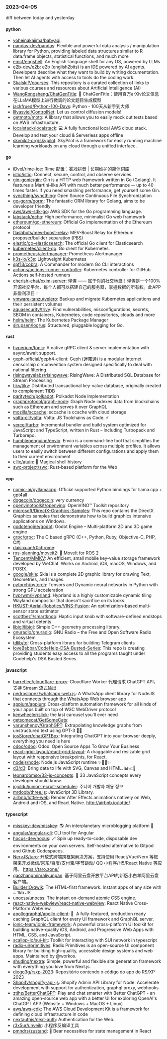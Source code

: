 ### 2023-04-05
diff between today and yesterday

#### python
* [yoheinakajima/babyagi](https://github.com/yoheinakajima/babyagi): 
* [pandas-dev/pandas](https://github.com/pandas-dev/pandas): Flexible and powerful data analysis / manipulation library for Python, providing labeled data structures similar to R data.frame objects, statistical functions, and much more
* [emcf/engshell](https://github.com/emcf/engshell): An English-language shell for any OS, powered by LLMs
* [e2b-dev/e2b](https://github.com/e2b-dev/e2b): e2b (english2bits) is an IDE powered by AI agents. Developers describe what they want to build by writing documentation. Then let AI agents with access to tools do the coding work.
* [SkalskiP/courses](https://github.com/SkalskiP/courses): This repository is a curated collection of links to various courses and resources about Artificial Intelligence (AI)
* [WangRongsheng/ChatGenTitle](https://github.com/WangRongsheng/ChatGenTitle): 🌟 ChatGenTitle：使用百万arXiv论文信息在LLaMA模型上进行微调的论文题目生成模型
* [jackfrued/Python-100-Days](https://github.com/jackfrued/Python-100-Days): Python - 100天从新手到大师
* [lllyasviel/ControlNet](https://github.com/lllyasviel/ControlNet): Let us control diffusion models!
* [getmoto/moto](https://github.com/getmoto/moto): A library that allows you to easily mock out tests based on AWS infrastructure.
* [localstack/localstack](https://github.com/localstack/localstack): 💻 A fully functional local AWS cloud stack. Develop and test your cloud & Serverless apps offline
* [skypilot-org/skypilot](https://github.com/skypilot-org/skypilot): SkyPilot is a framework for easily running machine learning workloads on any cloud through a unified interface.

#### go
* [iDvel/rime-ice](https://github.com/iDvel/rime-ice): Rime 配置：雾凇拼音 | 长期维护的简体词库
* [istio/istio](https://github.com/istio/istio): Connect, secure, control, and observe services.
* [gin-gonic/gin](https://github.com/gin-gonic/gin): Gin is a HTTP web framework written in Go (Golang). It features a Martini-like API with much better performance -- up to 40 times faster. If you need smashing performance, get yourself some Gin.
* [syncthing/syncthing](https://github.com/syncthing/syncthing): Open Source Continuous File Synchronization
* [go-gorm/gorm](https://github.com/go-gorm/gorm): The fantastic ORM library for Golang, aims to be developer friendly
* [aws/aws-sdk-go](https://github.com/aws/aws-sdk-go): AWS SDK for the Go programming language.
* [labstack/echo](https://github.com/labstack/echo): High performance, minimalist Go web framework
* [ethereum/go-ethereum](https://github.com/ethereum/go-ethereum): Official Go implementation of the Ethereum protocol
* [flashbots/mev-boost-relay](https://github.com/flashbots/mev-boost-relay): MEV-Boost Relay for Ethereum proposer/builder separation (PBS)
* [elastic/go-elasticsearch](https://github.com/elastic/go-elasticsearch): The official Go client for Elasticsearch
* [kubernetes/client-go](https://github.com/kubernetes/client-go): Go client for Kubernetes.
* [prometheus/alertmanager](https://github.com/prometheus/alertmanager): Prometheus Alertmanager
* [k3s-io/k3s](https://github.com/k3s-io/k3s): Lightweight Kubernetes
* [spf13/cobra](https://github.com/spf13/cobra): A Commander for modern Go CLI interactions
* [actions/actions-runner-controller](https://github.com/actions/actions-runner-controller): Kubernetes controller for GitHub Actions self-hosted runners
* [cherish-chat/xxim-server](https://github.com/cherish-chat/xxim-server): 惺惺 —— 属于你的社交地盘！惺惺是一个100%开源社交平台，每个人都可以搭建自己的服务器，掌握数据的所有权。此APP非盈利项目！
* [vmware-tanzu/velero](https://github.com/vmware-tanzu/velero): Backup and migrate Kubernetes applications and their persistent volumes
* [aquasecurity/trivy](https://github.com/aquasecurity/trivy): Find vulnerabilities, misconfigurations, secrets, SBOM in containers, Kubernetes, code repositories, clouds and more
* [helm/helm](https://github.com/helm/helm): The Kubernetes Package Manager
* [sirupsen/logrus](https://github.com/sirupsen/logrus): Structured, pluggable logging for Go.

#### rust
* [hyperium/tonic](https://github.com/hyperium/tonic): A native gRPC client & server implementation with async/await support.
* [geph-official/geph4-client](https://github.com/geph-official/geph4-client): Geph (迷霧通) is a modular Internet censorship circumvention system designed specifically to deal with national filtering.
* [risingwavelabs/risingwave](https://github.com/risingwavelabs/risingwave): RisingWave: A Distributed SQL Database for Stream Processing
* [tikv/tikv](https://github.com/tikv/tikv): Distributed transactional key-value database, originally created to complement TiDB
* [paritytech/polkadot](https://github.com/paritytech/polkadot): Polkadot Node Implementation
* [graphprotocol/graph-node](https://github.com/graphprotocol/graph-node): Graph Node indexes data from blockchains such as Ethereum and serves it over GraphQL
* [mozilla/sccache](https://github.com/mozilla/sccache): sccache is ccache with cloud storage
* [volta-cli/volta](https://github.com/volta-cli/volta): Volta: JS Toolchains as Code. ⚡
* [vercel/turbo](https://github.com/vercel/turbo): Incremental bundler and build system optimized for JavaScript and TypeScript, written in Rust – including Turbopack and Turborepo.
* [humblepenguinn/envio](https://github.com/humblepenguinn/envio): Envio is a command-line tool that simplifies the management of environment variables across multiple profiles. It allows users to easily switch between different configurations and apply them to their current environment
* [ellie/atuin](https://github.com/ellie/atuin): 🐢 Magical shell history
* [swc-project/swc](https://github.com/swc-project/swc): Rust-based platform for the Web

#### cpp
* [nomic-ai/pyllamacpp](https://github.com/nomic-ai/pyllamacpp): Official supported Python bindings for llama.cpp + gpt4all
* [dogecoin/dogecoin](https://github.com/dogecoin/dogecoin): very currency
* [openvinotoolkit/openvino](https://github.com/openvinotoolkit/openvino): OpenVINO™ Toolkit repository
* [microsoft/DirectX-Graphics-Samples](https://github.com/microsoft/DirectX-Graphics-Samples): This repo contains the DirectX Graphics samples that demonstrate how to build graphics intensive applications on Windows.
* [godotengine/godot](https://github.com/godotengine/godot): Godot Engine – Multi-platform 2D and 3D game engine
* [grpc/grpc](https://github.com/grpc/grpc): The C based gRPC (C++, Python, Ruby, Objective-C, PHP, C#)
* [daisixuan/r0chrome](https://github.com/daisixuan/r0chrome): 
* [ros-planning/moveit2](https://github.com/ros-planning/moveit2): 🤖 MoveIt for ROS 2
* [Tencent/MMKV](https://github.com/Tencent/MMKV): An efficient, small mobile key-value storage framework developed by WeChat. Works on Android, iOS, macOS, Windows, and POSIX.
* [google/skia](https://github.com/google/skia): Skia is a complete 2D graphic library for drawing Text, Geometries, and Images.
* [pytorch/pytorch](https://github.com/pytorch/pytorch): Tensors and Dynamic neural networks in Python with strong GPU acceleration
* [hyprwm/Hyprland](https://github.com/hyprwm/Hyprland): Hyprland is a highly customizable dynamic tiling Wayland compositor that doesn't sacrifice on its looks.
* [HKUST-Aerial-Robotics/VINS-Fusion](https://github.com/HKUST-Aerial-Robotics/VINS-Fusion): An optimization-based multi-sensor state estimator
* [scottbez1/smartknob](https://github.com/scottbez1/smartknob): Haptic input knob with software-defined endstops and virtual detents
* [libigl/libigl](https://github.com/libigl/libigl): Simple C++ geometry processing library.
* [gnuradio/gnuradio](https://github.com/gnuradio/gnuradio): GNU Radio – the Free and Open Software Radio Ecosystem
* [tdlib/td](https://github.com/tdlib/td): Cross-platform library for building Telegram clients
* [loveBabbar/CodeHelp-DSA-Busted-Series](https://github.com/loveBabbar/CodeHelp-DSA-Busted-Series): This repo is creating providing students easy access to all the programs taught under Codehelp's DSA Busted Series.

#### javascript
* [barretlee/cloudflare-proxy](https://github.com/barretlee/cloudflare-proxy): Cloudflare Worker 代理请求 ChatGPT API，支持 Stream 流式输出
* [pedroslopez/whatsapp-web.js](https://github.com/pedroslopez/whatsapp-web.js): A WhatsApp client library for NodeJS that connects through the WhatsApp Web browser app
* [appium/appium](https://github.com/appium/appium): Cross-platform automation framework for all kinds of your apps built on top of W3C WebDriver protocol
* [kenwheeler/slick](https://github.com/kenwheeler/slick): the last carousel you'll ever need
* [getsomecat/GetSomeCats](https://github.com/getsomecat/GetSomeCats): 
* [varunshenoy/GraphGPT](https://github.com/varunshenoy/GraphGPT): Extrapolating knowledge graphs from unstructured text using GPT-3 🕵️‍♂️
* [josStorer/chatGPTBox](https://github.com/josStorer/chatGPTBox): Integrating ChatGPT into your browser deeply, everything you need is here
* [odoo/odoo](https://github.com/odoo/odoo): Odoo. Open Source Apps To Grow Your Business.
* [react-grid-layout/react-grid-layout](https://github.com/react-grid-layout/react-grid-layout): A draggable and resizable grid layout with responsive breakpoints, for React.
* [nodejs/node](https://github.com/nodejs/node): Node.js JavaScript runtime ✨🐢🚀✨
* [d3/d3](https://github.com/d3/d3): Bring data to life with SVG, Canvas and HTML. 📊📈🎉
* [leonardomso/33-js-concepts](https://github.com/leonardomso/33-js-concepts): 📜 33 JavaScript concepts every developer should know.
* [jojoldu/junior-recruit-scheduler](https://github.com/jojoldu/junior-recruit-scheduler): 주니어 개발자 채용 정보
* [mrdoob/three.js](https://github.com/mrdoob/three.js): JavaScript 3D Library.
* [airbnb/lottie-web](https://github.com/airbnb/lottie-web): Render After Effects animations natively on Web, Android and iOS, and React Native. http://airbnb.io/lottie/

#### typescript
* [misskey-dev/misskey](https://github.com/misskey-dev/misskey): 🌎 An interplanetary microblogging platform 🚀
* [angular/angular-cli](https://github.com/angular/angular-cli): CLI tool for Angular
* [hocus-dev/hocus](https://github.com/hocus-dev/hocus): 🪄 Spin up ready-to-code, disposable dev environments on your own servers. Self-hosted alternative to Gitpod and Github Codespaces.
* [NervJS/taro](https://github.com/NervJS/taro): 开放式跨端跨框架解决方案，支持使用 React/Vue/Nerv 等框架来开发微信/京东/百度/支付宝/字节跳动/ QQ 小程序/H5/React Native 等应用。 https://taro.zone/
* [gaozhangmin/aliyunpan](https://github.com/gaozhangmin/aliyunpan): 基于阿里云盘开放平台API的新版小白羊阿里云盘客户端。
* [BuilderIO/qwik](https://github.com/BuilderIO/qwik): The HTML-first framework. Instant apps of any size with ~ 1kb JS
* [unocss/unocss](https://github.com/unocss/unocss): The instant on-demand atomic CSS engine.
* [react-native-webview/react-native-webview](https://github.com/react-native-webview/react-native-webview): React Native Cross-Platform WebView
* [apollographql/apollo-client](https://github.com/apollographql/apollo-client): 🚀  A fully-featured, production ready caching GraphQL client for every UI framework and GraphQL server.
* [ionic-team/ionic-framework](https://github.com/ionic-team/ionic-framework): A powerful cross-platform UI toolkit for building native-quality iOS, Android, and Progressive Web Apps with HTML, CSS, and JavaScript.
* [scallop-io/sui-kit](https://github.com/scallop-io/sui-kit): Toolkit for interacting with SUI network in typescript
* [radix-ui/primitives](https://github.com/radix-ui/primitives): Radix Primitives is an open-source UI component library for building high-quality, accessible design systems and web apps. Maintained by @workos.
* [shuding/nextra](https://github.com/shuding/nextra): Simple, powerful and flexible site generation framework with everything you love from Next.js.
* [diego3g/rsxp-2023](https://github.com/diego3g/rsxp-2023): Repositório contendo o código do app do RS/XP 2023
* [Shopify/shopify-api-js](https://github.com/Shopify/shopify-api-js): Shopify Admin API Library for Node. Accelerate development with support for authentication, graphql proxy, webhooks
* [ztjhz/BetterChatGPT](https://github.com/ztjhz/BetterChatGPT): Play and chat smarter with Better ChatGPT - an amazing open-source web app with a better UI for exploring OpenAI's ChatGPT API! (Website + Windows + MacOS + Linux)
* [aws/aws-cdk](https://github.com/aws/aws-cdk): The AWS Cloud Development Kit is a framework for defining cloud infrastructure in code
* [nextauthjs/next-auth](https://github.com/nextauthjs/next-auth): Authentication for the Web.
* [r3x5ur/unveilr](https://github.com/r3x5ur/unveilr): 小程序反编译工具
* [pmndrs/zustand](https://github.com/pmndrs/zustand): 🐻 Bear necessities for state management in React
